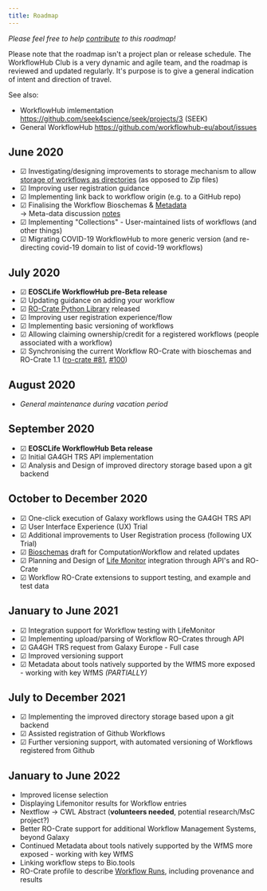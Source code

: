 ```yaml
---
title: Roadmap
---
```



_Please feel free to help [contribute](https://github.com/workflowhub-eu/about/edit/master/roadmap.md) to this roadmap!_

Please note that the roadmap isn't a project plan or release schedule. 
The WorkflowHub Club is a very dynamic and agile team, and the roadmap is reviewed and updated regularly. 
It's purpose is to give a general indication of intent and direction of travel. 

See also:
  * WorkflowHub imlementation <https://github.com/seek4science/seek/projects/3> (SEEK)
  * General WorkflowHub <https://github.com/workflowhub-eu/about/issues>

## June 2020

* ☑ Investigating/designing improvements to storage mechanism to allow [storage of workflows as directories](https://docs.google.com/document/d/19IW3pwgJSXH_GWW633NL3sNYDjZuwGSmUkK1h5OSGrs/edit) (as opposed to Zip files)
* ☑ Improving user registration guidance
* ☑ Implementing link back to workflow origin (e.g. to a GitHub repo)
* ☑ Finalising the Workflow Bioschemas & [Metadata](https://docs.google.com/spreadsheets/d/1ah4GQFlXuZiL6UeWAbHXt1iAlxEIidkC8g8lsSfNfRQ/edit#gid=0) \
-> Meta-data discussion [notes](https://docs.google.com/document/d/14b7PnZ01PimuZyfE4OZPH_atB_k4qH_xk5gKFzScB2o/edit)
* ☑ Implementing "Collections" - User-maintained lists of workflows (and other things)
* ☑ Migrating COVID-19 WorkflowHub to more generic version (and re-directing covid-19 domain to list of covid-19 workflows)

## July 2020

* ☑ **EOSCLife WorkflowHub pre-Beta release**
* ☑ Updating guidance on adding your workflow
* ☑ [RO-Crate Python Library](https://pypi.org/project/rocrate/) released
* ☑ Improving user registration experience/flow
* ☑ Implementing basic versioning of workflows
* ☑ Allowing claiming ownership/credit for a registered workflows (people associated with a workflow)
* ☑ Synchronising the current Workflow RO-Crate with bioschemas and RO-Crate 1.1 ([ro-crate #81](https://github.com/ResearchObject/ro-crate/pull/81), [#100](https://github.com/ResearchObject/ro-crate/pull/100))

## August 2020

* _General maintenance during vacation period_

## September 2020

* ☑ **EOSCLife WorkflowHub Beta release**
* ☑ Initial GA4GH TRS API implementation
* ☑ Analysis and Design of improved directory storage based upon a git backend


## October to December 2020

* ☑ One-click execution of Galaxy workflows using the GA4GH TRS API
* ☑ User Interface Experience (UX) Trial
* ☑ Additional improvements to User Registration process (following UX Trial)
* ☑ [Bioschemas](https://bioschemas.org/) draft for ComputationWorkflow and related updates 
* ☑ Planning and Design of [Life Monitor](https://github.com/crs4/life_monitor) integration through API's and RO-Crate
* ☑ Workflow RO-Crate extensions to support testing, and example and test data



## January to June 2021

* ☑ Integration support for Workflow testing with LifeMonitor  
* ☑ Implementing upload/parsing of Workflow RO-Crates through API
* ☑ GA4GH TRS request from Galaxy Europe - Full case
* ☑ Improved versioning support
* ☑ Metadata about tools natively supported by the WfMS more exposed - working with key WfMS _(PARTIALLY)_
  
## July to December 2021

* ☑ Implementing the improved directory storage based upon a git backend
* ☑ Assisted registration of Github Workflows  
* ☑ Further versioning support, with automated versioning of Workflows registered from Github

## January to June 2022

* Improved license selection
* Displaying Lifemonitor results for Workflow entries
* Nextflow -> CWL Abstract (**volunteers needed**, potential research/MsC project?)
* Better RO-Crate support for additional Workflow Management Systems, beyond Galaxy
* Continued Metadata about tools natively supported by the WfMS more exposed - working with key WfMS
* Linking workflow steps to Bio.tools
* RO-Crate profile to describe [Workflow Runs](https://www.researchobject.org/workflow-run-crate/), including provenance and results


